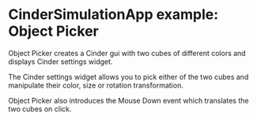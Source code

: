 # CinderSimulationApp example: Object Picker

Object Picker creates a Cinder gui with two cubes of different colors and displays Cinder settings widget.

The Cinder settings widget allows you to pick either of the two cubes and manipulate their color, size or rotation transformation.

Object Picker also introduces the Mouse Down event which translates the two cubes on click.